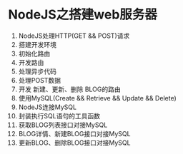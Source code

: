 # NodeJS之搭建web服务器
1. NodeJS处理HTTP(GET && POST)请求
2. 搭建开发环境
3. 初始化路由
4. 开发路由
5. 处理异步代码
6. 处理POST数据
7. 开发 新建、更新、删除 BLOG的路由
8. 使用MySQL(Create && Retrieve && Update && Delete)
9. NodeJS连接MySQL
10. 封装执行SQL语句的工具函数
11. 获取BLOG列表接口对接MySQL
12. BLOG详情、新建BLOG接口对接MySQL
13. 更新BLOG、删除BLOG接口对接MySQL